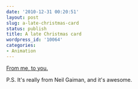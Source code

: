```yaml
---
date: '2010-12-31 00:20:51'
layout: post
slug: a-late-christmas-card
status: publish
title: A late Christmas card
wordpress_id: '10064'
categories:
- Animation
---
```


[From me, to you.](http://vimeo.com/17911948)

P.S. It's really from Neil Gaiman, and it's awesome.
